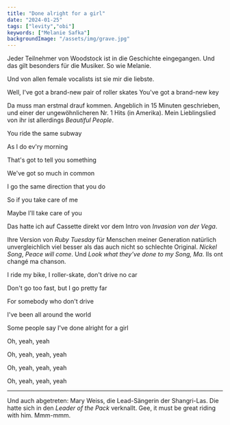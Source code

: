 ```yaml
---
title: "Done alright for a girl"
date: "2024-01-25"
tags: ["levity","obi"]
keywords: ["Melanie Safka"]
backgroundImage: "/assets/img/grave.jpg"
---
```

Jeder Teilnehmer von Woodstock ist in die Geschichte eingegangen. Und das gilt besonders für die Musiker. So wie Melanie.

Und von allen female vocalists ist sie mir die liebste. 

Well, I've got a brand-new pair of roller skates
You've got a brand-new key

Da muss man erstmal drauf kommen. Angeblich in 15 Minuten geschrieben, und einer der ungewöhnlicheren Nr. 1 Hits (in Amerika). Mein Lieblingslied von ihr ist allerdings *Beautiful People*.



You ride the same subway

As I do ev'ry morning

That's got to tell you something

We've got so much in common

I go the same direction that you do

So if you take care of me

Maybe I'll take care of you


Das hatte ich auf Cassette direkt vor dem Intro von *Invasion von der Vega*. 

Ihre Version von *Ruby Tuesday* für Menschen meiner Generation natürlich unvergleichlich viel besser als das auch nicht so schlechte Original. *Nickel Song*, *Peace will come*. Und *Look what they’ve done to my Song, Ma*. Ils ont changé ma chanson. 

I ride my bike, I roller-skate, don't drive no car

Don't go too fast, but I go pretty far

For somebody who don't drive

I've been all around the world

Some people say I've done alright for a girl

Oh, yeah, yeah

Oh, yeah, yeah, yeah

Oh, yeah, yeah, yeah

Oh, yeah, yeah, yeah


________

Und auch abgetreten: Mary Weiss, die Lead-Sängerin der Shangri-Las. Die hatte sich in den *Leader of the Pack* verknallt. Gee, it must be great riding with him. Mmm-mmm.